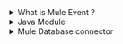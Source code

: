 
<details><summary>What is Mule Event ?</summary>


<b>Reference:</b> https://docs.mulesoft.com/mule-runtime/4.3/about-mule-event<br/>
https://dzone.com/articles/mule-4-message-structure-events-and-variable-scope

</details>

<details><summary>Java Module</summary>
http://localhost:8081/java-static?name=kishore&city=ongole

http://localhost:8081/java-invoke?stock=ibm
</details>

<details><summary>Mule Database connector</summary>

Refernce: 
[Mule4](https://docs.mulesoft.com/db-connector/1.9/) <br/>
[dzone](https://dzone.com/articles/property-file-handling-in-mule4)
<details>

<details><summary>Mule Configration properties</summary>

Reference:
[mule4.3](https://docs.mulesoft.com/mule-runtime/4.3/configuring-properties)

</details>

<details><summary>Mule scatter-gather</summary>
REefernce:

[tutorialsatoz](https://www.tutorialsatoz.com/mulesoft-tutorial-scatter-gather/)

</details>
[Git Bastic Commands](https://www.hostinger.in/tutorials/basic-git-commands)